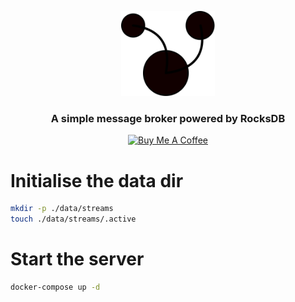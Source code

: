 <p align="center">
<img src="misc/stopover.svg" alt="Stopover Logo" width="150"/></a>
</p>

<h3 align="center">
<b>A simple message broker powered by RocksDB</b>
</h3>

<p align="center">
    <a href="https://www.buymeacoffee.com/brunneis" target="_blank"><img src="https://cdn.buymeacoffee.com/buttons/default-orange.png" alt="Buy Me A Coffee" height="35px"></a>
</p>

# Initialise the data dir
```bash
mkdir -p ./data/streams
touch ./data/streams/.active
```

# Start the server
```bash
docker-compose up -d
```